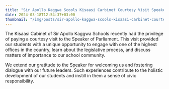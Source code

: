 ```yaml
---
title: "Sir Apollo Kaggwa Scools Kisaasi Carbinet Courtesy Visit Speaker Parliament"
date: 2024-03-18T12:54:37+03:00
thumbnail: "/img/posts/sir-apollo-kaggwa-scools-kisaasi-carbinet-courtesy-visit-speaker-parliament.webp"
---
```


The Kisaasi Cabinet of Sir Apollo Kaggwa Schools recently had the privilege of paying a courtesy visit to the Speaker of Parliament. This visit provided our students with a unique opportunity to engage with one of the highest offices in the country, learn about the legislative process, and discuss matters of importance to our school community.

We extend our gratitude to the Speaker for welcoming us and fostering dialogue with our future leaders. Such experiences contribute to the holistic development of our students and instill in them a sense of civic responsibility.